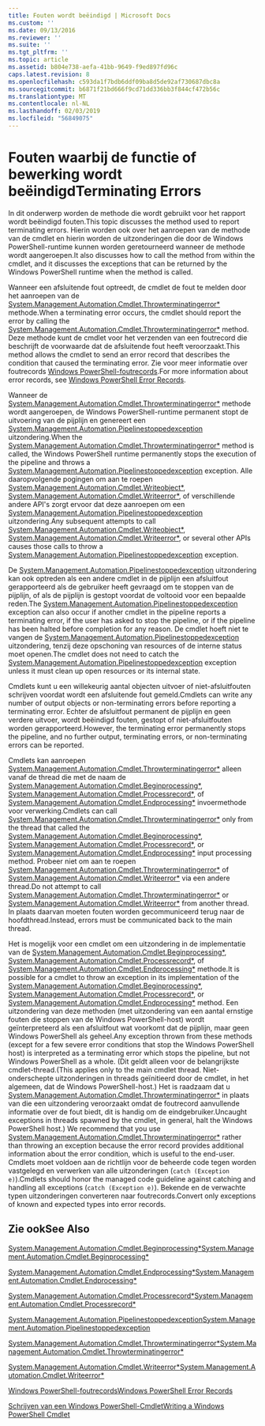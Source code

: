 ```yaml
---
title: Fouten wordt beëindigd | Microsoft Docs
ms.custom: ''
ms.date: 09/13/2016
ms.reviewer: ''
ms.suite: ''
ms.tgt_pltfrm: ''
ms.topic: article
ms.assetid: b804e738-aefa-41bb-9649-f9ed897fd96c
caps.latest.revision: 8
ms.openlocfilehash: c593da1f7bdb6ddf09ba8d5de92af730687dbc8a
ms.sourcegitcommit: b6871f21bd666f9cd71dd336bb3f844cf472b56c
ms.translationtype: MT
ms.contentlocale: nl-NL
ms.lasthandoff: 02/03/2019
ms.locfileid: "56849075"
---
```

# <a name="terminating-errors"></a><span data-ttu-id="c36d9-102">Fouten waarbij de functie of bewerking wordt beëindigd</span><span class="sxs-lookup"><span data-stu-id="c36d9-102">Terminating Errors</span></span>

<span data-ttu-id="c36d9-103">In dit onderwerp worden de methode die wordt gebruikt voor het rapport wordt beëindigd fouten.</span><span class="sxs-lookup"><span data-stu-id="c36d9-103">This topic discusses the method used to report terminating errors.</span></span> <span data-ttu-id="c36d9-104">Hierin worden ook over het aanroepen van de methode van de cmdlet en hierin worden de uitzonderingen die door de Windows PowerShell-runtime kunnen worden geretourneerd wanneer de methode wordt aangeroepen.</span><span class="sxs-lookup"><span data-stu-id="c36d9-104">It also discusses how to call the method from within the cmdlet, and it discusses the exceptions that can be returned by the Windows PowerShell runtime when the method is called.</span></span>

<span data-ttu-id="c36d9-105">Wanneer een afsluitende fout optreedt, de cmdlet de fout te melden door het aanroepen van de [System.Management.Automation.Cmdlet.Throwterminatingerror\*](/dotnet/api/System.Management.Automation.Cmdlet.ThrowTerminatingError) methode.</span><span class="sxs-lookup"><span data-stu-id="c36d9-105">When a terminating error occurs, the cmdlet should report the error by calling the [System.Management.Automation.Cmdlet.Throwterminatingerror\*](/dotnet/api/System.Management.Automation.Cmdlet.ThrowTerminatingError) method.</span></span> <span data-ttu-id="c36d9-106">Deze methode kunt de cmdlet voor het verzenden van een foutrecord die beschrijft de voorwaarde dat de afsluitende fout heeft veroorzaakt.</span><span class="sxs-lookup"><span data-stu-id="c36d9-106">This method allows the cmdlet to send an error record that describes the condition that caused the terminating error.</span></span> <span data-ttu-id="c36d9-107">Zie voor meer informatie over foutrecords [Windows PowerShell-foutrecords](./windows-powershell-error-records.md).</span><span class="sxs-lookup"><span data-stu-id="c36d9-107">For more information about error records, see [Windows PowerShell Error Records](./windows-powershell-error-records.md).</span></span>

<span data-ttu-id="c36d9-108">Wanneer de [System.Management.Automation.Cmdlet.Throwterminatingerror\*](/dotnet/api/System.Management.Automation.Cmdlet.ThrowTerminatingError) methode wordt aangeroepen, de Windows PowerShell-runtime permanent stopt de uitvoering van de pijplijn en genereert een [ System.Management.Automation.Pipelinestoppedexception](/dotnet/api/System.Management.Automation.PipelineStoppedException) uitzondering.</span><span class="sxs-lookup"><span data-stu-id="c36d9-108">When the [System.Management.Automation.Cmdlet.Throwterminatingerror\*](/dotnet/api/System.Management.Automation.Cmdlet.ThrowTerminatingError) method is called, the  Windows PowerShell runtime permanently stops the execution of the pipeline and throws a [System.Management.Automation.Pipelinestoppedexception](/dotnet/api/System.Management.Automation.PipelineStoppedException) exception.</span></span> <span data-ttu-id="c36d9-109">Alle daaropvolgende pogingen om aan te roepen [System.Management.Automation.Cmdlet.Writeobject\*](/dotnet/api/System.Management.Automation.Cmdlet.WriteObject), [System.Management.Automation.Cmdlet.Writeerror\*](/dotnet/api/System.Management.Automation.Cmdlet.WriteError), of verschillende andere API's zorgt ervoor dat deze aanroepen om een [System.Management.Automation.Pipelinestoppedexception](/dotnet/api/System.Management.Automation.PipelineStoppedException) uitzondering.</span><span class="sxs-lookup"><span data-stu-id="c36d9-109">Any subsequent attempts to call [System.Management.Automation.Cmdlet.Writeobject\*](/dotnet/api/System.Management.Automation.Cmdlet.WriteObject), [System.Management.Automation.Cmdlet.Writeerror\*](/dotnet/api/System.Management.Automation.Cmdlet.WriteError), or several other APIs causes those calls to throw a [System.Management.Automation.Pipelinestoppedexception](/dotnet/api/System.Management.Automation.PipelineStoppedException) exception.</span></span>

<span data-ttu-id="c36d9-110">De [System.Management.Automation.Pipelinestoppedexception](/dotnet/api/System.Management.Automation.PipelineStoppedException) uitzondering kan ook optreden als een andere cmdlet in de pijplijn een afsluitfout gerapporteerd als de gebruiker heeft gevraagd om te stoppen van de pijplijn, of als de pijplijn is gestopt voordat de voltooid voor een bepaalde reden.</span><span class="sxs-lookup"><span data-stu-id="c36d9-110">The [System.Management.Automation.Pipelinestoppedexception](/dotnet/api/System.Management.Automation.PipelineStoppedException) exception can also occur if another cmdlet in the pipeline reports a terminating error, if the user has asked to stop the pipeline, or if the pipeline has been halted before completion for any reason.</span></span> <span data-ttu-id="c36d9-111">De cmdlet hoeft niet te vangen de [System.Management.Automation.Pipelinestoppedexception](/dotnet/api/System.Management.Automation.PipelineStoppedException) uitzondering, tenzij deze opschoning van resources of de interne status moet openen.</span><span class="sxs-lookup"><span data-stu-id="c36d9-111">The cmdlet does not need to catch the [System.Management.Automation.Pipelinestoppedexception](/dotnet/api/System.Management.Automation.PipelineStoppedException) exception unless it must clean up open resources or its internal state.</span></span>

<span data-ttu-id="c36d9-112">Cmdlets kunt u een willekeurig aantal objecten uitvoer of niet-afsluitfouten schrijven voordat wordt een afsluitende fout gemeld.</span><span class="sxs-lookup"><span data-stu-id="c36d9-112">Cmdlets can write any number of output objects or non-terminating errors before reporting a terminating error.</span></span> <span data-ttu-id="c36d9-113">Echter de afsluitfout permanent de pijplijn en geen verdere uitvoer, wordt beëindigd fouten, gestopt of niet-afsluitfouten worden gerapporteerd.</span><span class="sxs-lookup"><span data-stu-id="c36d9-113">However, the terminating error permanently stops the pipeline, and no further output, terminating errors, or non-terminating errors can be reported.</span></span>

<span data-ttu-id="c36d9-114">Cmdlets kan aanroepen [System.Management.Automation.Cmdlet.Throwterminatingerror\*](/dotnet/api/System.Management.Automation.Cmdlet.ThrowTerminatingError) alleen vanaf de thread die met de naam de [System.Management.Automation.Cmdlet.Beginprocessing\*](/dotnet/api/System.Management.Automation.Cmdlet.BeginProcessing), [ System.Management.Automation.Cmdlet.Processrecord\*](/dotnet/api/System.Management.Automation.Cmdlet.ProcessRecord), of [System.Management.Automation.Cmdlet.Endprocessing\*](/dotnet/api/System.Management.Automation.Cmdlet.EndProcessing) invoermethode voor verwerking.</span><span class="sxs-lookup"><span data-stu-id="c36d9-114">Cmdlets can call [System.Management.Automation.Cmdlet.Throwterminatingerror\*](/dotnet/api/System.Management.Automation.Cmdlet.ThrowTerminatingError) only from the thread that called the [System.Management.Automation.Cmdlet.Beginprocessing\*](/dotnet/api/System.Management.Automation.Cmdlet.BeginProcessing), [System.Management.Automation.Cmdlet.Processrecord\*](/dotnet/api/System.Management.Automation.Cmdlet.ProcessRecord), or [System.Management.Automation.Cmdlet.Endprocessing\*](/dotnet/api/System.Management.Automation.Cmdlet.EndProcessing) input processing method.</span></span> <span data-ttu-id="c36d9-115">Probeer niet om aan te roepen [System.Management.Automation.Cmdlet.Throwterminatingerror\*](/dotnet/api/System.Management.Automation.Cmdlet.ThrowTerminatingError) of [System.Management.Automation.Cmdlet.Writeerror\*](/dotnet/api/System.Management.Automation.Cmdlet.WriteError) via een andere thread.</span><span class="sxs-lookup"><span data-stu-id="c36d9-115">Do not attempt to call [System.Management.Automation.Cmdlet.Throwterminatingerror\*](/dotnet/api/System.Management.Automation.Cmdlet.ThrowTerminatingError) or [System.Management.Automation.Cmdlet.Writeerror\*](/dotnet/api/System.Management.Automation.Cmdlet.WriteError) from another thread.</span></span> <span data-ttu-id="c36d9-116">In plaats daarvan moeten fouten worden gecommuniceerd terug naar de hoofdthread.</span><span class="sxs-lookup"><span data-stu-id="c36d9-116">Instead, errors must be communicated back to the main thread.</span></span>

<span data-ttu-id="c36d9-117">Het is mogelijk voor een cmdlet om een uitzondering in de implementatie van de [System.Management.Automation.Cmdlet.Beginprocessing\*](/dotnet/api/System.Management.Automation.Cmdlet.BeginProcessing), [System.Management.Automation.Cmdlet.Processrecord\*](/dotnet/api/System.Management.Automation.Cmdlet.ProcessRecord), of [System.Management.Automation.Cmdlet.Endprocessing\*](/dotnet/api/System.Management.Automation.Cmdlet.EndProcessing) methode.</span><span class="sxs-lookup"><span data-stu-id="c36d9-117">It is possible for a cmdlet to throw an exception in its implementation of the [System.Management.Automation.Cmdlet.Beginprocessing\*](/dotnet/api/System.Management.Automation.Cmdlet.BeginProcessing), [System.Management.Automation.Cmdlet.Processrecord\*](/dotnet/api/System.Management.Automation.Cmdlet.ProcessRecord), or [System.Management.Automation.Cmdlet.Endprocessing\*](/dotnet/api/System.Management.Automation.Cmdlet.EndProcessing) method.</span></span> <span data-ttu-id="c36d9-118">Een uitzondering van deze methoden (met uitzondering van een aantal ernstige fouten die stoppen van de Windows PowerShell-host) wordt geïnterpreteerd als een afsluitfout wat voorkomt dat de pijplijn, maar geen Windows PowerShell als geheel.</span><span class="sxs-lookup"><span data-stu-id="c36d9-118">Any exception thrown from these methods (except for a few severe error conditions that stop the Windows PowerShell host) is interpreted as a terminating error which stops the pipeline, but not Windows PowerShell as a whole.</span></span> <span data-ttu-id="c36d9-119">(Dit geldt alleen voor de belangrijkste cmdlet-thread.</span><span class="sxs-lookup"><span data-stu-id="c36d9-119">(This applies only to the main cmdlet thread.</span></span> <span data-ttu-id="c36d9-120">Niet-onderschepte uitzonderingen in threads geïnitieerd door de cmdlet, in het algemeen, dat de Windows PowerShell-host.) Het is raadzaam dat u [System.Management.Automation.Cmdlet.Throwterminatingerror\*](/dotnet/api/System.Management.Automation.Cmdlet.ThrowTerminatingError) in plaats van die een uitzondering veroorzaakt omdat de foutrecord aanvullende informatie over de fout biedt, dit is handig om de eindgebruiker.</span><span class="sxs-lookup"><span data-stu-id="c36d9-120">Uncaught exceptions in threads spawned by the cmdlet, in general, halt the Windows PowerShell host.) We recommend that you use [System.Management.Automation.Cmdlet.Throwterminatingerror\*](/dotnet/api/System.Management.Automation.Cmdlet.ThrowTerminatingError) rather than throwing an exception because the error record provides additional information about the error condition, which is useful to the end-user.</span></span> <span data-ttu-id="c36d9-121">Cmdlets moet voldoen aan de richtlijn voor de beheerde code tegen worden vastgelegd en verwerken van alle uitzonderingen (`catch (Exception e)`).</span><span class="sxs-lookup"><span data-stu-id="c36d9-121">Cmdlets should honor the managed code guideline against catching and handling all exceptions (`catch (Exception e)`).</span></span> <span data-ttu-id="c36d9-122">Bekende en de verwachte typen uitzonderingen converteren naar foutrecords.</span><span class="sxs-lookup"><span data-stu-id="c36d9-122">Convert only exceptions of known and expected types into error records.</span></span>

## <a name="see-also"></a><span data-ttu-id="c36d9-123">Zie ook</span><span class="sxs-lookup"><span data-stu-id="c36d9-123">See Also</span></span>

[<span data-ttu-id="c36d9-124">System.Management.Automation.Cmdlet.Beginprocessing\*</span><span class="sxs-lookup"><span data-stu-id="c36d9-124">System.Management.Automation.Cmdlet.Beginprocessing\*</span></span>](/dotnet/api/System.Management.Automation.Cmdlet.BeginProcessing)

[<span data-ttu-id="c36d9-125">System.Management.Automation.Cmdlet.Endprocessing\*</span><span class="sxs-lookup"><span data-stu-id="c36d9-125">System.Management.Automation.Cmdlet.Endprocessing\*</span></span>](/dotnet/api/System.Management.Automation.Cmdlet.EndProcessing)

[<span data-ttu-id="c36d9-126">System.Management.Automation.Cmdlet.Processrecord\*</span><span class="sxs-lookup"><span data-stu-id="c36d9-126">System.Management.Automation.Cmdlet.Processrecord\*</span></span>](/dotnet/api/System.Management.Automation.Cmdlet.ProcessRecord)

[<span data-ttu-id="c36d9-127">System.Management.Automation.Pipelinestoppedexception</span><span class="sxs-lookup"><span data-stu-id="c36d9-127">System.Management.Automation.Pipelinestoppedexception</span></span>](/dotnet/api/System.Management.Automation.PipelineStoppedException)

[<span data-ttu-id="c36d9-128">System.Management.Automation.Cmdlet.Throwterminatingerror\*</span><span class="sxs-lookup"><span data-stu-id="c36d9-128">System.Management.Automation.Cmdlet.Throwterminatingerror\*</span></span>](/dotnet/api/System.Management.Automation.Cmdlet.ThrowTerminatingError)

[<span data-ttu-id="c36d9-129">System.Management.Automation.Cmdlet.Writeerror\*</span><span class="sxs-lookup"><span data-stu-id="c36d9-129">System.Management.Automation.Cmdlet.Writeerror\*</span></span>](/dotnet/api/System.Management.Automation.Cmdlet.WriteError)

[<span data-ttu-id="c36d9-130">Windows PowerShell-foutrecords</span><span class="sxs-lookup"><span data-stu-id="c36d9-130">Windows PowerShell Error Records</span></span>](./windows-powershell-error-records.md)

[<span data-ttu-id="c36d9-131">Schrijven van een Windows PowerShell-Cmdlet</span><span class="sxs-lookup"><span data-stu-id="c36d9-131">Writing a Windows PowerShell Cmdlet</span></span>](./writing-a-windows-powershell-cmdlet.md)
